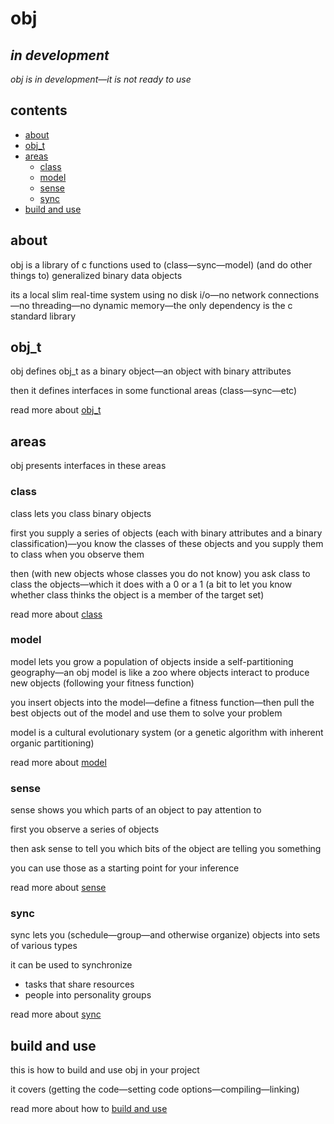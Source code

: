 # obj

## *in development*

*obj is in development—it is not ready to use*

## contents

- [about](#about)
- [obj_t](#obj_t)
- [areas](#areas)
  - [class](#class)
  - [model](#model)
  - [sense](#sense)
  - [sync](#sync)
- [build and use](#build-and-use)

## about

obj is a library of c functions used to (class—sync—model) (and do other things to) generalized binary data objects

its a local slim real-time system using no disk i/o—no network connections—no threading—no dynamic memory—the only dependency is the c standard library

## obj_t

obj defines obj_t as a binary object—an object with binary attributes

then it defines interfaces in some functional areas (class—sync—etc)

read more about [obj_t](OBJ.md)

## areas

obj presents interfaces in these areas

### class

class lets you class binary objects

first you supply a series of objects (each with binary attributes and a binary classification)—you know the classes of these objects and you supply them to class when you observe them

then (with new objects whose classes you do not know) you ask class to class the objects—which it does with a 0 or a 1 (a bit to let you know whether class thinks the object is a member of the target set)

read more about [class](CLASS.md)

### model

model lets you grow a population of objects inside a self-partitioning geography—an obj model is like a zoo where objects interact to produce new objects (following your fitness function)

you insert objects into the model—define a fitness function—then pull the best objects out of the model and use them to solve your problem

model is a cultural evolutionary system (or a genetic algorithm with inherent organic partitioning)

read more about [model](MODEL.md)

### sense

sense shows you which parts of an object to pay attention to

first you observe a series of objects

then ask sense to tell you which bits of the object are telling you something

you can use those as a starting point for your inference

read more about [sense](SENSE.md)

### sync

sync lets you (schedule—group—and otherwise organize) objects into sets of various types

it can be used to synchronize

- tasks that share resources
- people into personality groups

read more about [sync](SYNC.md)

## build and use

this is how to build and use obj in your project

it covers (getting the code—setting code options—compiling—linking)

read more about how to [build and use](BUILD.md)
